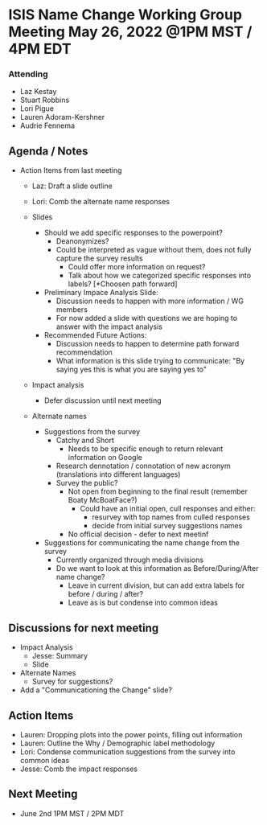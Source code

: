 # ISIS Name Change Working Group Meeting May 26, 2022 @1PM MST / 4PM EDT

### Attending

- Laz Kestay
- Stuart Robbins
- Lori Pigue
- Lauren Adoram-Kershner
- Audrie Fennema

## Agenda / Notes

- Action Items from last meeting
  - Laz: Draft a slide outline
  - Lori: Comb the alternate name responses

  - Slides
     - Should we add specific responses to the powerpoint?
        - Deanonymizes?
        - Could be interpreted as vague without them, does not fully capture the survey results
          - Could offer more information on request?
          - Talk about how we categorized specific responses into labels? [*Choosen path forward]
    - Preliminary Impace Analysis Slide: 
        - Discussion needs to happen with more information / WG members
        - For now added a slide with questions we are hoping to answer with the impact analysis
    - Recommended Future Actions:
        - Discussion needs to happen to determine path forward recommendation
        - What information is this slide trying to communicate: "By saying yes this is what you are saying yes to"
  - Impact analysis
    - Defer discussion until next meeting
  - Alternate names
    - Suggestions from the survey
      - Catchy and Short
        - Needs to be specific enough to return relevant information on Google
      - Research dennotation / connotation of new acronym (translations into different languages)
      - Survey the public?
        - Not open from beginning to the final result (remember Boaty McBoatFace?)
          - Could have an initial open, cull responses and either:
            - resurvey with top names from culled responses
            - decide from initial survey suggestions names
        - No official decision - defer to next meetinf
    - Suggestions for communicating the name change from the survey
      - Currently organized through media divisions
      - Do we want to look at this information as Before/During/After name change?
        - Leave in current division, but can add extra labels for before / during / after?
        - Leave as is but condense into common ideas

## Discussions for next meeting

- Impact Analysis
  - Jesse: Summary
  - Slide
- Alternate Names
  - Survey for suggestions?
- Add a "Communicationing the Change" slide?

## Action Items

- Lauren: Dropping plots into the power points, filling out information
- Lauren: Outline the Why / Demographic label methodology
- Lori: Condense communication suggestions from the survey into common ideas
- Jesse: Comb the impact responses

## Next Meeting

- June 2nd 1PM MST / 2PM MDT
